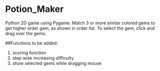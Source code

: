 # Potion_Maker
Python 2D game using Pygame.
Match 3 or more similar colored gems to get higher order gem, as shown in order list.
To select the gem, click and drag over the gems.

##Functions to be added:
1. scoring function
2. step wise increasing difficulty
3. show selected gems while dragging mouse
